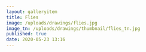 ```yaml
---
layout: galleryitem
title: Flies
image: /uploads/drawings/flies.jpg
image_tn: /uploads/drawings/thumbnail/flies_tn.jpg
published: true
date: 2020-05-23 13:16
---
```

